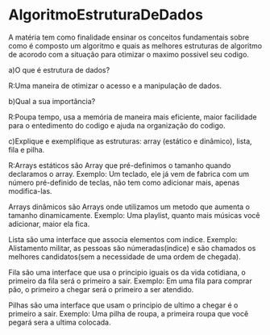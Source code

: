 # AlgoritmoEstruturaDeDados

A matéria tem como finalidade ensinar os conceitos fundamentais sobre como é composto um algoritmo e quais as melhores estruturas de algoritmo de acorodo com a situação para otimizar o maximo possivel seu codigo.

a)O que é estrutura de dados?

R:Uma maneira de otimizar o acesso e a manipulação de dados.

b)Qual a sua importância?

R:Poupa tempo, usa a memória de maneira mais eficiente, maior facilidade para o entedimento do codigo e ajuda na organização do codigo.

c)Explique e exemplifique as estruturas: array (estático e dinâmico), lista, fila e pilha.

R:Arrays estáticos são Array que pré-definimos o tamanho quando declaramos o array.
Exemplo: Um teclado, ele já vem de fabrica com um número pré-definido de teclas, não tem como adicionar mais, apenas modifica-las.

Arrays dinâmicos são Arrays onde utilizamos um metodo que aumenta o tamanho dinamicamente.
Exemplo: Uma playlist, quanto mais músicas você adicionar, maior ela fica.

Lista são uma interface que associa elementos com indice.
Exemplo: Alistamento militar, as pessoas são númeradas(indice) e são chamados os melhores candidatos(sem a necessidade de uma ordem de chegada).

Fila são uma interface que usa o principio iguais os da vida cotidiana, o primeiro da fila será o primeiro a sair.
Exemplo: Em uma fila para comprar pão, o primeiro a chegar será o primeiro a ser atendido.

Pilhas são uma interface que usam o principio de ultimo a chegar é o primeiro a sair.
Exemplo: Uma pilha de roupa, a primeira roupa que você pegará sera a ultima colocada.

